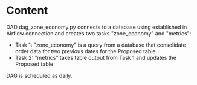 # Content

DAD dag_zone_economy.py connects to a database using established in Airflow connection and creates two tasks "zone_economy" and "metrics":
- Task 1: "zone_economy" is a query from a database that consolidate order data for two previous dates for the Proposed table.
- Task 2: "metrics" takes table output from Task 1 and updates the Proposed table

DAG is scheduled as daily.
